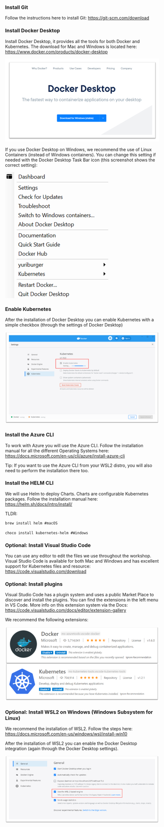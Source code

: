 ### Install Git

Follow the instructions here to install Git: https://git-scm.com/download

### Install Docker Desktop

Install Docker Desktop, it provides all the tools for both Docker and Kubernetes. The download for Mac and Windows is located here: https://www.docker.com/products/docker-desktop

![Docker Desktop install logo](/images/dockerdesktop.png)

If you use Docker Desktop on Windows, we recommend the use of Linux Containers (instead of Windows containers). You can change this setting if needed with the Docker Desktop Task Bar icon (this screenshot shows the correct setting):

![Docker Desktop installatie logo](/images/linuxcontainers.png)

### Enable Kubernetes

After the installation of Docker Desktop you can enable Kubernetes with a simple checkbox (through the settings of Docker Desktop)

![Inschakelen Kubernetes](/images/kubernetes.png)

### Install the Azure CLI

To work with Azure you will use the Azure CLI. Follow the installation manual for all the different Operating Systems here: https://docs.microsoft.com/en-us/cli/azure/install-azure-cli

Tip: If you want to use the Azure CLI from your WSL2 distro, you will also need to perform the installation there too.

### Install the HELM CLI

We will use Helm to deploy Charts. Charts are configurable Kubernetes packages. Follow the installation manual here: https://helm.sh/docs/intro/install/

TLDR:

```
brew install helm #macOS

choco install kubernetes-helm #Windows
```

### Optional: Install Visual Studio Code

You can use any editor to edit the files we use throughout the workshop. Visual Studio Code is available for both Mac and Windows and has excellent support for Kubernetes files and resource: https://code.visualstudio.com/download

### Optional: Install plugins

Visual Studio Code has a plugin system and uses a public Market Place to discover and install the plugins. You can find the extensions in the left menu in VS Code. More info on this extension system via the Docs: https://code.visualstudio.com/docs/editor/extension-gallery

We recommend the following extensions:

![Visual Studio Code plugins](images/plugins.png)

### Optional: Install WSL2 on Windows (Windows Subsystem for Linux)

We recommend the installation of WSL2. Follow the steps here: https://docs.microsoft.com/en-us/windows/wsl/install-win10

After the installation of WSL2 you can enable the Docker Desktop integration (again through the Docker Desktop settings).

![WSL2 integratie](/images/wsl2dd.png)
